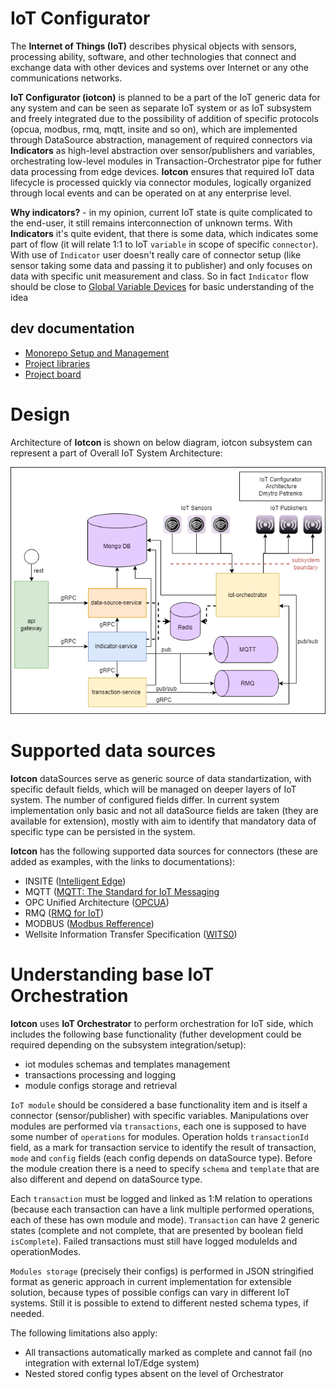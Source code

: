# IoT Configurator

The **Internet of Things (IoT)** describes physical objects with sensors, processing ability, software, and other technologies that connect and exchange data with other devices and systems over Internet or any othe communications networks.<br>

**IoT Configurator (iotcon)** is planned to be a part of the IoT generic data for any system and can be seen as separate IoT system or as IoT subsystem and freely integrated due to the possibility of addition of specific protocols (opcua, modbus, rmq, mqtt, insite and so on), which are implemented through DataSource abstraction, management of required connectors via **Indicators** as high-level abstraction over sensor/publishers and variables, orchestrating low-level modules in Transaction-Orchestrator pipe for futher data processing from edge devices. **Iotcon** ensures that required IoT data lifecycle is processed quickly via connector modules, logically organized through local events and can be operated on at any enterprise level.<br>

**Why indicators?** - in my opinion, current IoT state is quite complicated to the end-user, it still remains interconnection of unknown terms. With **Indicators** it's quite evident, that there is some data, which indicates some part of flow (it will relate 1:1 to IoT `variable` in scope of specific `connector`). With use of `Indicator` user doesn't really care of connector setup (like sensor taking some data and passing it to publisher) and only focuses on data with specific unit measurement and class. So in fact `Indicator` flow should be close to [Global Variable Devices](https://docs.devicewise.com/Content/Products/GatewayDevelopersGuide/Devices/DeviceTypes/GlobalVariables/Global-Variables-device.htm) for basic understanding of the idea<br>

## dev documentation

- [Monorepo Setup and Management](./.docs/monorepo/README.md)
- [Project libraries](./.docs/libs/README.md)
- [Project board](https://github.com/users/Demiez/projects/2)

# Design

Architecture of **Iotcon** is shown on below diagram, iotcon subsystem can represent a part of Overall IoT System Architecture:

![flowdiagram](./.docs/images/iotcon_architecture.png)

# Supported data sources

**Iotcon** dataSources serve as generic source of data standartization, with specific default fields, which will be managed on deeper layers of IoT system. The number of configured fields differ. In current system implementation only basic and not all dataSource fields are taken (they are available for extension), mostly with aim to identify that mandatory data of specific type can be persisted in the system.

**Iotcon** has the following supported data sources for connectors (these are added as examples, with the links to documentations):

- INSITE ([Intelligent Edge](https://www.insight.com/en_US/what-we-do/expertise/intelligent-edge.html))
- MQTT ([MQTT: The Standard for IoT Messaging](https://mqtt.org/)
- OPC Unified Architecture ([OPCUA](https://opcfoundation.org/about/opc-technologies/opc-ua/))
- RMQ ([RMQ for IoT](https://funprojects.blog/2018/12/07/rabbitmq-for-iot/))
- MODBUS ([Modbus Refference](https://www.modbus.org/docs/PI_MBUS_300.pdf))
- Wellsite Information Transfer Specification ([WITS0](https://info.erdosmiller.com/blog/wits-wellsite-information-transfer-specification-fundamentals))

# Understanding base IoT Orchestration

**Iotcon** uses **IoT Orchestrator** to perform orchestration for IoT side, which includes the following base functionality (futher development could be required depending on the subsystem integration/setup):

- iot modules schemas and templates management
- transactions processing and logging
- module configs storage and retrieval

`IoT module` should be considered a base functionality item and is itself a connector (sensor/publisher) with specific variables. Manipulations over modules are performed via `transactions`, each one is supposed to have some number of `operations` for modules. Operation holds `transactionId` field, as a mark for transaction service to identify the result of transaction, `mode` and `config` fields (each config depends on dataSource type). Before the module creation there is a need to specify `schema` and `template` that are also different and depend on dataSource type.

Each `transaction` must be logged and linked as 1:M relation to operations (because each transaction can have a link multiple performed operations, each of these has own module and mode). `Transaction` can have 2 generic states (complete and not complete, that are presented by boolean field `isComplete`). Failed transactions must still have logged moduleIds and operationModes.

`Modules storage` (precisely their configs) is performed in JSON stringified format as generic approach in current implementation for extensible solution, because types of possible configs can vary in different IoT systems. Still it is possible to extend to different nested schema types, if needed.

The following limitations also apply:

- All transactions automatically marked as complete and cannot fail (no integration with external IoT/Edge system)
- Nested stored config types absent on the level of Orchestrator
